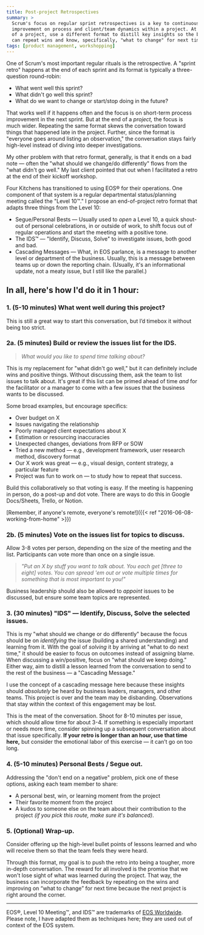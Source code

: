 ```yaml
---
title: Post-project Retrospectives
summary: >
  Scrum's focus on regular sprint retrospectives is a key to continuous
  improvement on process and client/team dynamics within a project. At the end
  of a project, use a different format to distill key insights so the business
  can repeat wins and know, specifically, "what to change" for next time.
tags: [product management, workshopping]
---
```


One of Scrum's most important regular rituals is the retrospective. A "sprint
retro" happens at the end of each sprint and its format is typically a
three-question round-robin:

- What went well this sprint?
- What didn't go well this sprint?
- What do we want to change or start/stop doing in the future?

That works well if it happens often and the focus is on short-term process
improvement in the next sprint. But at the end of a _project,_ the focus is much
wider. Repeating the same format skews the conversation toward things that
happened late in the project. Further, since the format is "everyone goes around
listing an observation," the conversation stays fairly high-level instead of
diving into deeper investigations.

My other problem with that retro format, generally, is that it ends on a bad
note — often the "what should we change/do differently" flows from the "what
didn't go well." My last client pointed that out when I facilitated a retro at
the end of their kickoff workshop.

Four Kitchens has transitioned to using EOS® for their operations. One component
of that system is a regular departmental status/planning meeting called the
"Level 10™." I propose an end-of-project retro format that adapts three things
from the Level 10:

- Segue/Personal Bests — Usually used to _open_ a Level 10, a quick shout-out of
  personal celebrations, in or outside of work, to shift focus out of regular
  operations and start the meeting with a positive tone.
- The IDS™ — "Identify, Discuss, Solve" to investigate issues, both good and
  bad.
- Cascading Messages — What, in EOS parlance, is a message to another level or
  department of the business. Usually, this is a message between teams up or
  down the reporting chain. (Usually, it's an informational update, not a meaty
  issue, but I still like the parallel.)

## In all, here's how I'd do it in 1 hour:

### 1. (5-10 minutes) What went well during this project?

This is still a great way to start this conversation, but I’d timebox it without
being too strict.

### 2a. (5 minutes) Build or review the issues list for the IDS.

> _What would you like to spend time talking about?_

This is my replacement for "what didn't go well," but it can definitely include
wins and positive things. Without discussing them, ask the team to list issues
to talk about. It's great if this list can be primed ahead of time _and_ for the
facilitator or a manager to come with a few issues that the business wants to be
discussed.

Some broad examples, but encourage specifics:

- Over budget on X
- Issues navigating the relationship
- Poorly managed client expectations about X
- Estimation or resourcing inaccuracies
- Unexpected changes, deviations from RFP or SOW
- Tried a new method — e.g., development framework, user research method, discovery format
- Our X work was great — e.g., visual design, content strategy, a particular feature
- Project was fun to work on — to study how to repeat that success.

Build this collaboratively so that voting is easy. If the meeting is
happening in person, do a post-up and dot vote. There are ways to do this in
Google Docs/Sheets, Trello, or Notion.

[Remember, if anyone's remote, everyone's remote!]({{< ref "2016-06-08-working-from-home" >}})

### 2b. (5 minutes) Vote on the issues list for topics to discuss.

Allow 3-8 votes per person, depending on the size of the meeting and the list.
Participants can vote more than once on a single issue.

> _"Put an X by stuff you want to talk about. You each get [three to eight]
> votes. You can spread 'em out or vote multiple times for something that is
> most important to you!"_

Business leadership should also be allowed to _appoint_ issues to be discussed,
but ensure some team topics are represented.

### 3. (30 minutes) "IDS" — Identify, Discuss, Solve the selected issues.

This is my "what should we change or do differently" because the focus should be
on _identifying_ the issue (building a shared understanding) and learning from
it. With the goal of _solving_ it by arriving at "what to do next time," it
should be easier to focus on outcomes instead of assigning blame. When
discussing a win/positive, focus on "what should we keep doing." Either way, aim
to distill a lesson learned from the conversation to send to the rest of the
business — a "Cascading Message."

I use the concept of a cascading message here because these insights should
_absolutely_ be heard by business leaders, managers, and other teams. This
project is over and the team may be disbanding. Observations that stay within
the context of this engagement may be lost.

This is the meat of the conversation. Shoot for 8-10 minutes per issue, which
should allow time for about 3-4. If something is especially important or needs
more time, consider spinning up a subsequent conversation about that issue
specifically. **If your retro is longer than an hour, use that time here,** but
consider the emotional labor of this exercise — it can’t go on too long.

### 4. (5-10 minutes) Personal Bests / Segue out.

Addressing the "don't end on a negative" problem, pick one of these options,
asking each team member to share:

- A personal best, win, or learning moment from the project
- Their favorite moment from the project
- A kudos to someone else on the team about their contribution to the project
  *(if you pick this route, make sure it's balanced)*.

### 5. (Optional) Wrap-up.

Consider offering up the high-level bullet points of lessons learned and who
will receive them so that the team feels they were heard.

Through this format, my goal is to push the retro into being a tougher, more
in-depth conversation. The reward for all involved is the promise that we won't
lose sight of what was learned during the project. That way, the business can
incorporate the feedback by repeating on the wins and improving on “what to
change” for next time because the next project is right around the corner.

---

EOS®, Level 10 Meeting™, and IDS™ are trademarks of
[EOS Worldwide](http://www.eosworldwide.com). Please note, I have adapted them
as techniques here; they are used out of context of the EOS system.

